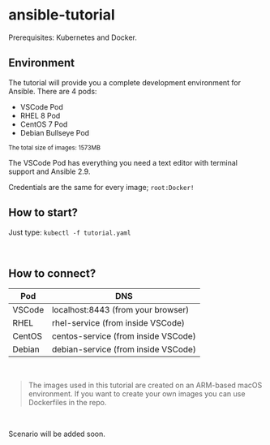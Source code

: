 # ansible-tutorial
Prerequisites: Kubernetes and Docker.

## Environment
The tutorial will provide you a complete development environment for Ansible. There are 4 pods:
- VSCode Pod
- RHEL 8 Pod
- CentOS 7 Pod
- Debian Bullseye Pod

<small> The total size of images: 1573MB</small>


The VSCode Pod has everything you need a text editor with terminal support and Ansible 2.9.

Credentials are the same for every image; `root:Docker!`


## How to start?

Just type:  `kubectl -f tutorial.yaml`

<br>


## How to connect?


| Pod         | DNS                               |
| ----------- | -----------                       |
| VSCode      | localhost:8443 (from your browser)|
| RHEL        | rhel-service (from inside VSCode)      |
| CentOS      | centos-service (from inside VSCode)    |
| Debian      | debian-service (from inside VSCode)    |




<br>

> The images used in this tutorial are created on an ARM-based macOS environment. If you want to create your own images you can use Dockerfiles in the repo.

<br>

Scenario will be added soon.
